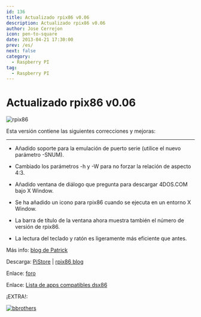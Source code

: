 ```yaml
---
id: 136
title: Actualizado rpix86 v0.06
description: Actualizado rpix86 v0.06
author: Jose Cerrejon
icon: pen-to-square
date: 2013-04-21 17:30:00
prev: /es/
next: false
category:
  - Raspberry PI
tag:
  - Raspberry PI
---
```


# Actualizado rpix86 v0.06

![rpix86](/images/rpix86_logo.jpg)

Esta versión contiene las siguientes correcciones y mejoras:

- - -
* Añadido soporte para la emulación de puerto serie (utilice el nuevo parámetro -SNUM).

* Cambiado los parámetros -h y -W para no forzar la relación de aspecto 4:3.

* Añadido ventana de diálogo que pregunta para descargar 4DOS.COM bajo X Window.

* Se ha añadido un icono para rpix86 cuando se ejecuta en un entorno X Window.

* La barra de título de la ventana ahora muestra también el número de versión de rpix86.

* La lectura del teclado y ratón es ligeramente más eficiente que antes.

Más info: [blog de Patrick](http://rpix86.patrickaalto.com/rblog.html)

Descarga: [PiStore](http://store.raspberrypi.com/projects/rpix86) | [rpix86 blog](http://rpix86.patrickaalto.com/rdown.html)

Enlace: [foro](http://www.raspberrypi.org/phpBB3/viewtopic.php?f=78&t=32934)

Enlace: [Lista de apps compatibles dsx86](http://dsx86compatibility.pbworks.com/w/page/26738915/Compatibility%20List)

¡EXTRA!:

<a href="/res/the-blues-brothers.zip">![bbrothers](/images/bbrothers.jpg "¡Descarga y juega The Blues Brothers!")</a>